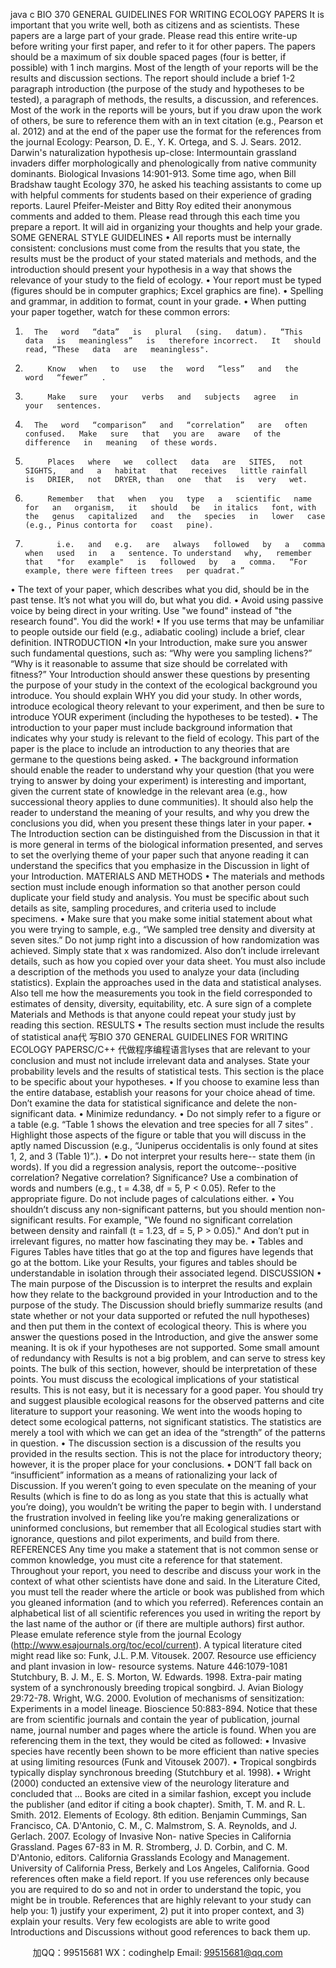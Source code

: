 java c
BIO   370 
GENERAL GUIDELINES FOR WRITING ECOLOGY PAPERS
It   is   important that you write well,   both   as   citizens   and   as scientists. These   papers   are   a   large   part   of your grade. Please read this entire write-up before writing your first paper, and refer to it for other papers. 
The   papers   should   be   a   maximum   of   six   double   spaced   pages   (four   is   better,   if   possible) with   1   inch margins.   Most   of the   length   of your   reports will   be the   results   and   discussion sections. The   report should   include   a   brief   1-2   paragraph   introduction   (the   purpose   of the study   and   hypotheses to   be tested), a   paragraph   of   methods, the   results, a   discussion, and   references.   Most   of the   work   in   the reports will   be yours,   but   if you   draw   upon the work   of others,   be   sure   to   reference   them   with   an   in text   citation   (e.g.,   Pearson   et   al.   2012)   and   at   the   end   of   the   paper   use   the   format   for   the   references from the journal Ecology: 
Pearson,   D.   E., Y.   K.   Ortega, and   S. J. Sears.   2012.   Darwin's   naturalization   hypothesis   up-close:
Intermountain grassland   invaders   differ   morphologically   and   phenologically from   native community   dominants.   Biological   Invasions   14:901-913.
Some   time   ago, when   Bill   Bradshaw   taught   Ecology   370,   he   asked   his   teaching   assistants   to   come   up with   helpful comments for students   based   on their experience   of   grading   reports.   Laurel   Pfeifer-Meister and   Bitty   Roy   edited their anonymous comments   and   added   to   them.   Please   read   through   this   each time you   prepare   a   report.   It will aid   in   organizing your thoughts   and   help   your   grade. 
SOME GENERAL STYLE GUIDELINES 
• All   reports   must   be   internally   consistent: conclusions   must come from the   results   that   you   state, the   results   must   be the   product of your stated   materials   and   methods, and   the   introduction   should   present your   hypothesis   in   a way that shows the   relevance   of your   study   to   the   field   of   ecology.
• Your   report   must   be typed   (figures   should   be   in   computer graphics;   Excel graphics   are fine).
• Spelling   and grammar,   in   addition to format, count   in   your   grade.
• When   putting your   paper together, watch for these   common   errors:
1.       The   word   “data”   is   plural   (sing.   datum).   “This   data   is   meaningless”   is   therefore incorrect.   It   should   read, “These   data   are   meaningless".
2.          Know   when   to   use   the   word   “less”   and   the   word   “fewer”   .
3.          Make   sure   your   verbs   and   subjects   agree   in   your   sentences.
4.       The   word   “comparison”   and   “correlation”   are   often   confused.   Make   sure   that   you are   aware   of the   difference   in   meaning   of these words.
5.          Places   where   we   collect   data   are   SITES,   not   SIGHTS,   and   a   habitat   that   receives   little rainfall   is   DRIER,   not   DRYER, than   one   that   is   very   wet.
6.          Remember   that   when   you   type   a   scientific   name   for   an   organism,   it   should   be   in italics   font, with   the   genus   capitalized   and   the   species   in   lower   case   (e.g., Pinus contorta for   coast   pine).
7.            i.e.   and   e.g.   are   always   followed   by   a   comma   when   used   in   a   sentence. To understand   why,   remember   that   "for   example"   is   followed   by   a   comma.   “For example, there were fifteen trees   per quadrat.” 
• The   text   of   your   paper, which   describes   what   you   did,   should   be   in   the   past   tense.   It’s   not   what you   will   do,   but   what   you   did.
• Avoid   using   passive   voice   by   being   direct   in   your   writing.   Use   "we   found"   instead   of   "the   research found". You   did   the   work!
•   If   you   use   terms   that   may   be   unfamiliar   to   people   outside   our   field   (e.g., adiabatic   cooling)   include a   brief, clear   definition.
INTRODUCTION 
•In your   Introduction,   make sure you   answer such fundamental   questions,   such   as:   “Why   were   you   sampling   lichens?”   “Why   is   it   reasonable to   assume that size should   be correlated   with   fitness?”
Your   Introduction should   answer these   questions   by   presenting the   purpose   of your study   in the context of the   ecological   background you   introduce. You should   explain WHY   you   did   your   study.   In other words,   introduce   ecological theory   relevant to your experiment,   and then   be   sure   to   introduce YOUR   experiment   (including the   hypotheses to   be tested). 
• The   introduction to your   paper   must   include   background   information that   indicates why your study   is   relevant to the field   of ecology. This   part of   the   paper   is   the   place   to   include   an   introduction   to   any theories that are germane to the   questions   being   asked. 
• The   background   information should   enable the   reader to   understand why your   question   (that   you   were trying to   answer   by   doing your experiment)   is   interesting   and   important, given the   current state   of   knowledge   in   the   relevant   area   (e.g.,   how   successional   theory   applies   to   dune communities).   It should   also   help the   reader to   understand the   meaning   of your   results, and   why   you   drew the   conclusions you   did, when you   present these things   later   in your   paper. 
• The   Introduction   section   can   be   distinguished from the   Discussion   in that   it   is   more general   in terms of the   biological   information   presented, and serves to   set   the   overlying   theme   of   your   paper   such that   anyone   reading   it can   understand the specifics that   you   emphasize   in   the   Discussion   in light of your   Introduction.
MATERIALS AND METHODS 
• The   materials   and   methods section   must   include   enough   information so that another   person   could   duplicate your field study   and   analysis. You   must   be specific   about   such   details   as   site, sampling   procedures, and   criteria   used to   include specimens.
•   Make   sure   that   you   make   some   initial   statement   about   what   you   were   trying   to   sample,   e.g.,   “We sampled tree   density   and   diversity   at seven   sites.”   Do   not jump   right   into   a   discussion   of   how randomization was achieved. Simply state that   x   was   randomized.   Also   don’t   include   irrelevant details, such   as   how you   copied   over your   data sheet. You   must   also   include   a   description   of the   methods you   used to   analyze your   data   (including statistics).   Explain the   approaches   used   in the   data   and statistical analyses. Also tell   me   how the   measurements   you   took   in   the   field corresponded to   estimates of density, diversity,   equitability,   etc. A   sure   sign   of   a   complete   Materials   and   Methods   is that anyone   could   repeat your study just   by   reading this   section.
RESULTS 
• The   results section   must   include the   results   of statistical ana代 写BIO 370 GENERAL GUIDELINES FOR WRITING ECOLOGY PAPERSC/C++
代做程序编程语言lyses   that   are   relevant   to   your conclusion   and   must   not   include   irrelevant   data   and   analyses. State your   probability   levels   and the   results of statistical tests. This   section   is   the   place   to   be   specific   about   your   hypotheses. •   If you   choose to   examine   less than the   entire   database, establish your   reasons   for   your   choice   ahead   of time.   Don’t examine the   data for statistical   significance   and   delete the   non-significant data.
•   Minimize   redundancy.
•   Do   not   simply   refer   to   a   figure   or   a   table   (e.g.   “Table   1   shows   the   elevation   and   tree   species   for   all 7 sites”   .   Highlight those   aspects   of the figure   or table that you   will   discuss   in   the   aptly   named   Discussion   (e.g., “Juniperus occidentalis is   only   found   at   sites   1,   2, and   3   (Table   1)”.). 
•   Do   not   interpret   your   results   here-- state   them   (in words).   If   you   did   a   regression   analysis,   report    the outcome--positive correlation?   Negative correlation? Significance?   Use   a   combination   of   words   and   numbers   (e.g., t = 4.38, df =   5, P < 0.05). Refer to the appropriate figure. Do not include pages of calculations either.
• You shouldn’t discuss any   non-significant   patterns,   but you   should   mention   non-significant   results.   For   example,   "We   found   no   significant   correlation   between   density   and   rainfall   (t =   1.23, df =   5, P >         0.05)." And   don’t   put   in   irrelevant   figures,   no   matter   how   fascinating   they   may   be.
• Tables   and   Figures
Tables   have titles that go   at the top   and figures   have   legends that   go   at   the   bottom.   Like   your         Results, your figures and tables should   be   understandable   in   isolation   through   their   associated   legend.
DISCUSSION • The   main   purpose   of the   Discussion   is to   interpret the   results   and   explain   how they   relate to the   background   provided   in your   Introduction   and to the   purpose   of the study. The   Discussion   should      briefly summarize   results   (and state whether or   not   your   data   supported   or   refuted   the   null hypotheses) and then   put them   in the   context of   ecological   theory. This   is   where   you   answer   the questions   posed   in the   Introduction, and give the   answer some   meaning.   It   is   ok   if   your   hypotheses   are   not supported.
Some small   amount   of   redundancy with   Results   is   not   a   big   problem, and   can   serve to   stress   key points. The   bulk   of this section,   however, should   be   interpretation   of these   points. You   must   discuss   the   ecological   implications   of your statistical   results. This   is   not   easy,   but   it   is   necessary   for   a good paper. You should try   and suggest   plausible   ecological   reasons for   the   observed   patterns   and   cite literature to support your   reasoning. We went   into the   woods   hoping   to   detect   some   ecological patterns,   not significant statistics. The statistics   are   merely   a tool   with   which   we   can   get   an   idea   of   the   “strength”   of   the   patterns   in   question. 
• The   discussion   section   is   a   discussion   of the   results you   provided   in the   results section. This   is   not   the   place for   introductory theory;   however,   it   is the   proper   place for your conclusions.
•   DON’T   fall   back   on   “insufficient”   information   as   a   means   of   rationalizing   your   lack   of   Discussion.   If you weren’t going to   even speculate   on the   meaning   of your   Results   (which   is   fine   to   do   as   long   as you state that this   is   actually what you’re   doing), you   wouldn’t   be   writing   the   paper   to   begin   with.   I understand the frustration   involved   in feeling   like you’re   making generalizations or   uninformed conclusions,   but   remember that all   Ecological studies start with   ignorance,   questions   and   pilot   experiments, and   build from there.
REFERENCES Any time you   make   a statement that   is   not common   sense   or   common   knowledge,   you   must   cite   a reference for that statement. Throughout your   report, you   need to   describe   and   discuss   your   work      in the   context of what other scientists   have   done   and   said.   In   the Literature Cited,   you   must   tell   the   reader where the   article   or   book was   published from which you   gleaned   information   (and   to   which      you   referred).   References   contain   an alphabetical list of all scientific   references   you   used   in   writing   the   report   by the   last   name   of the   author   or   (if there   are   multiple   authors) first   author.   Please emulate   reference   style   from   the   journal   Ecology   (http://www.esajournals.org/toc/ecol/current). A   typical   literature   cited   might   read   like so: 
Funk, J.L.    P.M. Vitousek.   2007.   Resource   use   efficiency   and   plant   invasion   in   low-   resource   systems. Nature 446:1079-1081
Stutchbury,   B. J.   M.,   E. S.   Morton,  W.   Edwards.   1998.   Extra-pair   mating   system   of a   synchronously   breeding   tropical   songbird. J. Avian Biology 29:72-78.
Wright, W.G.   2000.   Evolution   of   mechanisms   of   sensitization:   Experiments   in   a   model lineage. Bioscience 50:883-894.
Notice that these   are from   scientific journals and contain the   year   of   publication, journal   name, journal   number   and   pages where the   article   is found. When you   are   referencing them   in   the   text,   they would   be   cited   as followed: 
•          Invasive species   have   recently   been   shown to   be   more   efficient   than   native   species   at   using   limiting   resources   (Funk   and   Vitousek   2007).
•          Tropical   songbirds   typically   display   synchronous   breeding   (Stutchbury   et   al.   1998).
•          Wright   (2000) conducted   an   extensive   view   of   the   neurology   literature   and   concluded   that   …   Books   are   cited   in   a   similar fashion, except you   include the   publisher   (and   editor   if citing   a   book chapter).
Smith, T.   M.   and   R.   L. Smith.   2012.   Elements   of   Ecology. 8th      edition.   Benjamin   Cummings, San Francisco,   CA.
D'Antonio,   C.   M.,   C.   Malmstrom, S. A.   Reynolds, and   J. Gerlach.   2007.   Ecology   of   Invasive   Non-   native   Species   in   California   Grassland.   Pages   67-83 in M.   R. Stromberg, J.   D.   Corbin, and   C.   M. D'Antonio, editors.   California   Grasslands   Ecology   and   Management.   University   of California   Press,   Berkely   and   Los Angeles, California.
Good   references   often   make   a field   report.   If you   use   references   only   because you   are   required to do   so   and   not   in   order to   understand the topic, you   might   be   in trouble.   References that   are   highly relevant   to   your   study   can   help   you:   1) justify   your   experiment,   2)   put   it   into   proper   context,   and   3) explain your   results. Very few   ecologists are   able to write   good Introductions and Discussions without good   references to   back them   up. 



         
加QQ：99515681  WX：codinghelp  Email: 99515681@qq.com
